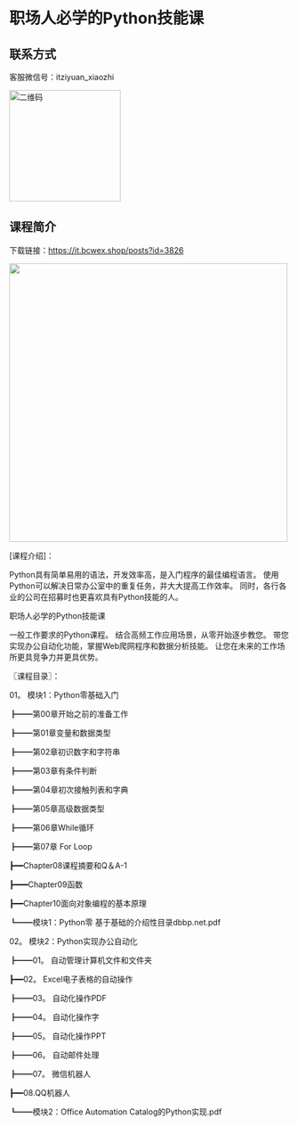 # 职场人必学的Python技能课

## 联系方式

客服微信号：itziyuan_xiaozhi

<img src="https://ziyuanyun.oss-cn-guangzhou.aliyuncs.com/common/20240614073449/666b82192834a.jpg" width="200" height="200" alt="二维码">

## 课程简介

下载链接：https://it.bcwex.shop/posts?id=3826

<img src="https://ziyuanyun.oss-cn-guangzhou.aliyuncs.com/yun/20240515185346/6644943a7918c.jpg" width="500" alt="">

  [课程介绍]：

 Python具有简单易用的语法，开发效率高，是入门程序的最佳编程语言。 使用Python可以解决日常办公室中的重复任务，并大大提高工作效率。 同时，各行各业的公司在招募时也更喜欢具有Python技能的人。

 职场人必学的Python技能课



 一般工作要求的Python课程。 结合高频工作应用场景，从零开始逐步教您。 带您实现办公自动化功能，掌握Web爬网程序和数据分析技能。 让您在未来的工作场所更具竞争力并更具优势。

 〖课程目录〗：

 01。 模块1：Python零基础入门

 ┣━━第00章开始之前的准备工作

 ┣━━第01章变量和数据类型

 ┣━━第02章初识数字和字符串

 ┣━━第03章有条件判断

 ┣━━第04章初次接触列表和字典

 ┣━━第05章高级数据类型

 ┣━━第06章While循环

 ┣━━第07章 For Loop

 ┣━━Chapter08课程摘要和Q＆A-1

 ┣━━━Chapter09函数

 ┣━━Chapter10面向对象编程的基本原理

 ┗━━模块1：Python零 基于基础的介绍性目录dbbp.net.pdf

 02。 模块2：Python实现办公自动化

 ┣━━01。 自动管理计算机文件和文件夹

 ┣━━02。 Excel电子表格的自动操作

 ┣━━03。 自动化操作PDF

 ┣━━04。 自动化操作字

 ┣━━05。 自动化操作PPT

 ┣━━06。 自动邮件处理

 ┣━━07。 微信机器人

 ┣━━08.QQ机器人

 ┗━━模块2：Office Automation Catalog的Python实现.pdf

  